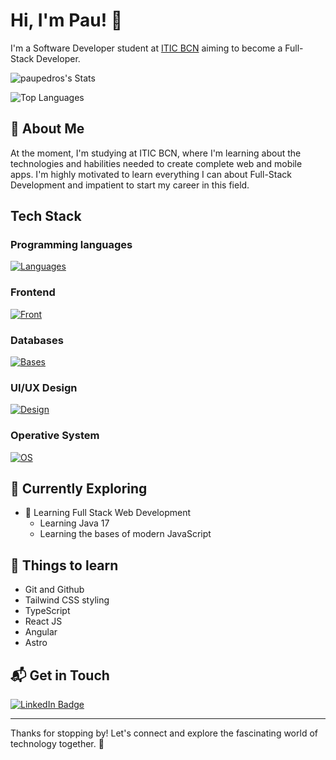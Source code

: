 # Hi, I'm Pau! 👋

I'm a Software Developer student at [ITIC BCN](https://agora.xtec.cat/iticbcn/) aiming to become a Full-Stack Developer.

![paupedros's Stats](https://github-readme-stats.vercel.app/api?username=paupedros&theme=vue-dark&show_icons=true&hide_border=true&count_private=true)

<img src="https://github-readme-stats.vercel.app/api/top-langs/?username=paupedros&layout=compact&theme=vue-dark" alt="Top Languages"/>

## 🚀 About Me
At the moment, I'm studying at ITIC BCN, where I'm learning about the technologies and habilities needed to create complete web and mobile apps.
I'm highly motivated to learn everything I can about Full-Stack Development and impatient to start my career in this field.

## Tech Stack
### Programming languages
[![Languages](https://skillicons.dev/icons?i=java,js,py)](https://skillicons.dev)

### Frontend
[![Front](https://skillicons.dev/icons?i=html,css)](https://skillicons.dev)

### Databases
[![Bases](https://skillicons.dev/icons?i=mysql,oracle)](https://skillicons.dev)

### UI/UX Design
[![Design](https://skillicons.dev/icons?i=figma,xd)](https://skillicons.dev)

### Operative System
[![OS](https://skillicons.dev/icons?i=linux,windows)](https://skillicons.dev)

## 🌱 Currently Exploring

- 🚀 Learning Full Stack Web Development
  - Learning Java 17
  - Learning the bases of modern JavaScript

## 📖 Things to learn

- Git and Github
- Tailwind CSS styling
- TypeScript
- React JS
- Angular
- Astro

## 📬 Get in Touch

<a href="[link to your LinkedIn profile]">
  <img src="https://img.shields.io/badge/LinkedIn-blue?style=for-the-badge&logo=linkedin&logoColor=white" alt="LinkedIn Badge"/>
</a>

<hr>

Thanks for stopping by! Let's connect and explore the fascinating world of technology together. 🚀


